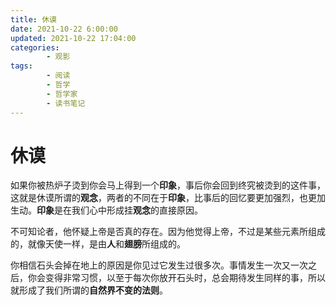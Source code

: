 ```yaml
---
title: 休谟
date: 2021-10-22 6:00:00
updated: 2021-10-22 17:04:00
categories:
        - 观影
tags:
        - 阅读
        - 哲学
        - 哲学家
        - 读书笔记
---
```


# 休谟

如果你被热炉子烫到你会马上得到一个**印象**，事后你会回到终究被烫到的这件事，这就是休谟所谓的**观念**，两者的不同在于**印象**，比事后的回忆要更加强烈，也更加生动。**印象**是在我们心中形成挂**观念**的直接原因。

不可知论者，他怀疑上帝是否真的存在。因为他觉得上帝，不过是某些元素所组成的，就像天使一样，是由**人**和**翅膀**所组成的。

你相信石头会掉在地上的原因是你见过它发生过很多次。事情发生一次又一次之后，你会变得非常习惯，以至于每次你放开石头时，总会期待发生同样的事，所以就形成了我们所谓的**自然界不变的法则**。
